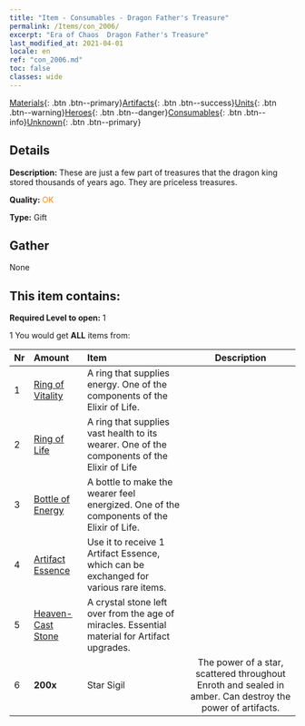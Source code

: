 ```yaml
---
title: "Item - Consumables - Dragon Father's Treasure"
permalink: /Items/con_2006/
excerpt: "Era of Chaos  Dragon Father's Treasure"
last_modified_at: 2021-04-01
locale: en
ref: "con_2006.md"
toc: false
classes: wide
---
```

 [Materials](/Items/){: .btn .btn--primary}[Artifacts](/Items/Artifacts/){: .btn .btn--success}[Units](/Items/Units/){: .btn .btn--warning}[Heroes](/Items/Heroes/){: .btn .btn--danger}[Consumables](/Items/Consumables/){: .btn .btn--info}[Unknown](/Items/Unknown/){: .btn .btn--primary}

## Details
 **Description:** These are just a few part of treasures that the dragon king stored thousands of years ago. They are priceless treasures.

 **Quality:** <span style="color: #FF8C00">OK</span>

 **Type:** Gift

## Gather

  None

## This item contains:

 **Required Level to open:** 1

 1 You would get **ALL** items  from:

  | Nr | Amount |     Item    | Description |
  |:---|:-------|:------------|:-----------:|
  | 1 | [Ring of Vitality](/Items/art_106/) | A ring that supplies energy. One of the components of the Elixir of Life. | 
  | 2 | [Ring of Life](/Items/art_107/) | A ring that supplies vast health to its wearer. One of the components of the Elixir of Life | 
  | 3 | [Bottle of Energy](/Items/art_108/) | A bottle to make the wearer feel energized. One of the components of the Elixir of Life. | 
  | 4 | [Artifact Essence](/Items/con_761/) | Use it to receive 1 Artifact Essence, which can be exchanged for various rare items. | 
  | 5 | [Heaven-Cast Stone](/Items/art_188/) | A crystal stone left over from the age of miracles. Essential material for Artifact upgrades. | 
  | 6 |  **200x** | Star Sigil | The power of a star, scattered throughout Enroth and sealed in amber. Can destroy the power of artifacts.  | 
